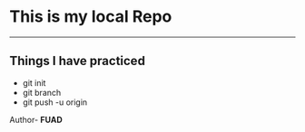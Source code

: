 # This is my local Repo
---
## Things I have practiced
- git init
- git branch
- git push -u origin <link>

Author- **FUAD**